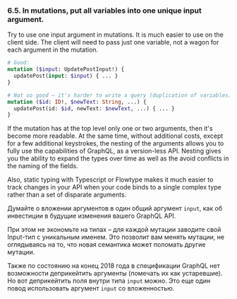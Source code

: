 ### <a name="rule-6.5"></a> 6.5. In mutations, put all variables into one unique input argument.

Try to use one input argument in mutations. It is much easier to use on the client side. The client will need to pass just one variable, not a wagon for each argument in the mutation.

```graphql
# Good:
mutation ($input: UpdatePostInput!) {
  updatePost(input: $input) { ... }
}

# Not so good – it's harder to write a query (duplication of variables)
mutation ($id: ID!, $newText: String, ...) {
  updatePost(id: $id, newText: $newText, ...) { ... }
}
```

If the mutation has at the top level only one or two arguments, then it's become more readable. At the same time, without additional costs, except for a few additional keystrokes, the nesting of the arguments allows you to fully use the capabilities of GraphQL, as a version-less API. Nesting gives you the ability to expand the types over time as well as the avoid conflicts in the naming of the fields.

Also, static typing with Typescript or Flowtype makes it much easier to track changes in your API when your code binds to a single complex type rather than a set of disparate arguments.

Думайте о вложении аргументов в один общий аргумент `input`, как об инвестиции в будущие изменения вашего GraphQL API.

При этом не экономьте на типах – для каждой мутации заводите свой Input-тип с уникальным именем. Это позволит вам менять мутации, не оглядываясь на то, что новая семантика может поломать другие мутации.

Также по состоянию на конец 2018 года в спецификации GraphQL нет возможности деприкейтить аргументы (помечать их как устаревшие). Но вот деприкейтить поля внутри типа `input` можно. Это еще один повод использовать аргумент `input` со вложенностью.